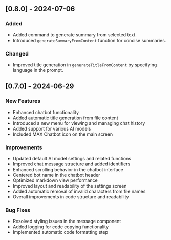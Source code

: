 ## [0.8.0] - 2024-07-06

### Added

-   Added command to generate summary from selected text.
-   Introduced `generateSummaryFromContent` function for concise summaries.

### Changed

-   Improved title generation in `generateTitleFromContent` by specifying language in the prompt.

## [0.7.0] - 2024-06-29

### New Features

-   Enhanced chatbot functionality
-   Added automatic title generation from file content
-   Introduced a new menu for viewing and managing chat history
-   Added support for various AI models
-   Included MAX Chatbot icon on the main screen

### Improvements

-   Updated default AI model settings and related functions
-   Improved chat message structure and added identifiers
-   Enhanced scrolling behavior in the chatbot interface
-   Centered bot name in the chatbot header
-   Optimized markdown view performance
-   Improved layout and readability of the settings screen
-   Added automatic removal of invalid characters from file names
-   Overall improvements in code structure and readability

### Bug Fixes

-   Resolved styling issues in the message component
-   Added logging for code copying functionality
-   Implemented automatic code formatting step
